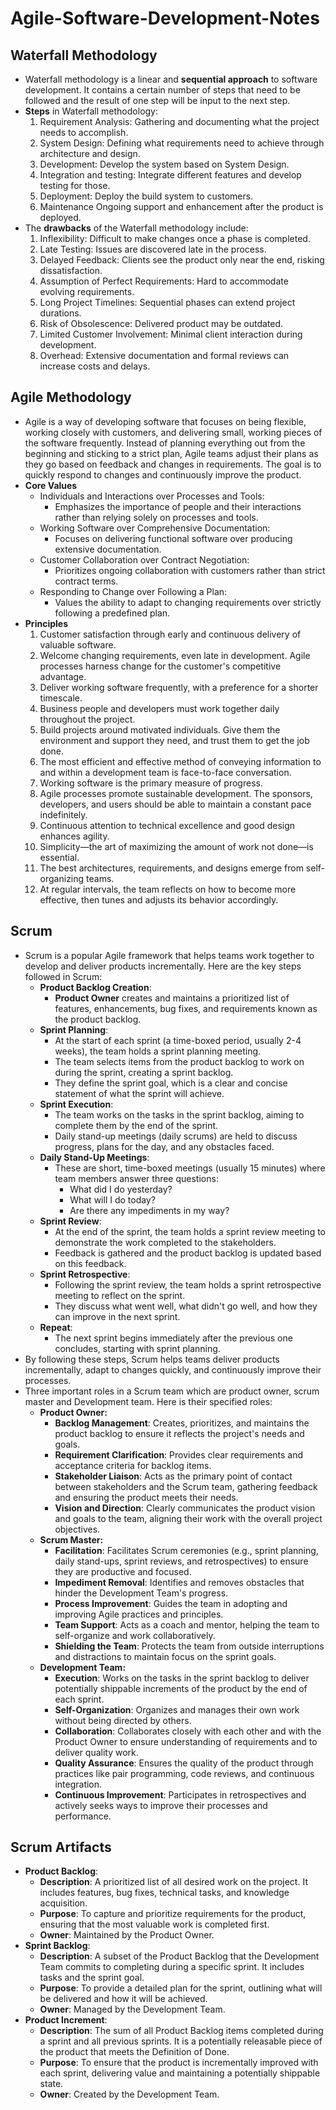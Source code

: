 # Agile-Software-Development-Notes
## Waterfall Methodology

- Waterfall methodology is a linear and **sequential approach** to software development. It contains a certain number of steps that need to be followed and the result of one step will be input to the next step.
- **Steps** in Waterfall methodology:
    1. Requirement Analysis: Gathering and documenting what the project needs to accomplish.
    2. System Design: Defining what requirements need to achieve through architecture and design.
    3. Development: Develop the system based on System Design.
    4. Integration and testing: Integrate different features and develop testing for those.
    5. Deployment: Deploy the build system to customers.
    6. Maintenance Ongoing support and enhancement after the product is deployed.
- The **drawbacks** of the Waterfall methodology include:
    1. Inflexibility: Difficult to make changes once a phase is completed.
    2. Late Testing: Issues are discovered late in the process.
    3. Delayed Feedback: Clients see the product only near the end, risking dissatisfaction.
    4. Assumption of Perfect Requirements: Hard to accommodate evolving requirements.
    5. Long Project Timelines: Sequential phases can extend project durations.
    6. Risk of Obsolescence: Delivered product may be outdated.
    7. Limited Customer Involvement: Minimal client interaction during development.
    8. Overhead: Extensive documentation and formal reviews can increase costs and delays.

## Agile Methodology

- Agile is a way of developing software that focuses on being flexible, working closely with customers, and delivering small, working pieces of the software frequently. Instead of planning everything out from the beginning and sticking to a strict plan, Agile teams adjust their plans as they go based on feedback and changes in requirements. The goal is to quickly respond to changes and continuously improve the product.
- **Core Values**
  - Individuals and Interactions over Processes and Tools:
    - Emphasizes the importance of people and their interactions rather than relying solely on processes and tools.
  - Working Software over Comprehensive Documentation:
    - Focuses on delivering functional software over producing extensive documentation.
  - Customer Collaboration over Contract Negotiation:
    - Prioritizes ongoing collaboration with customers rather than strict contract terms.
  - Responding to Change over Following a Plan:
    - Values the ability to adapt to changing requirements over strictly following a predefined plan.
- **Principles**
    1. Customer satisfaction through early and continuous delivery of valuable software.
    2. Welcome changing requirements, even late in development. Agile processes harness change for the customer's competitive advantage.
    3. Deliver working software frequently, with a preference for a shorter timescale.
    4. Business people and developers must work together daily throughout the project.
    5. Build projects around motivated individuals. Give them the environment and support they need, and trust them to get the job done.
    6. The most efficient and effective method of conveying information to and within a development team is face-to-face conversation.
    7. Working software is the primary measure of progress.
    8. Agile processes promote sustainable development. The sponsors, developers, and users should be able to maintain a constant pace indefinitely.
    9. Continuous attention to technical excellence and good design enhances agility.
    10. Simplicity—the art of maximizing the amount of work not done—is essential.
    11. The best architectures, requirements, and designs emerge from self-organizing teams.
    12. At regular intervals, the team reflects on how to become more effective, then tunes and adjusts its behavior accordingly.

## Scrum

- Scrum is a popular Agile framework that helps teams work together to develop and deliver products incrementally. Here are the key steps followed in Scrum:
  - **Product Backlog Creation**:
    - **Product Owner** creates and maintains a prioritized list of features, enhancements, bug fixes, and requirements known as the product backlog.
  - **Sprint Planning**:
    - At the start of each sprint (a time-boxed period, usually 2-4 weeks), the team holds a sprint planning meeting.
    - The team selects items from the product backlog to work on during the sprint, creating a sprint backlog.
    - They define the sprint goal, which is a clear and concise statement of what the sprint will achieve.
  - **Sprint Execution**:
    - The team works on the tasks in the sprint backlog, aiming to complete them by the end of the sprint.
    - Daily stand-up meetings (daily scrums) are held to discuss progress, plans for the day, and any obstacles faced.
  - **Daily Stand-Up Meetings**:
    - These are short, time-boxed meetings (usually 15 minutes) where team members answer three questions:
      - What did I do yesterday?
      - What will I do today?
      - Are there any impediments in my way?
  - **Sprint Review**:
    - At the end of the sprint, the team holds a sprint review meeting to demonstrate the work completed to the stakeholders.
    - Feedback is gathered and the product backlog is updated based on this feedback.
  - **Sprint Retrospective**:
    - Following the sprint review, the team holds a sprint retrospective meeting to reflect on the sprint.
    - They discuss what went well, what didn't go well, and how they can improve in the next sprint.
  - **Repeat**:
    - The next sprint begins immediately after the previous one concludes, starting with sprint planning.
- By following these steps, Scrum helps teams deliver products incrementally, adapt to changes quickly, and continuously improve their processes.
- Three important roles in a Scrum team which are product owner, scrum master and Development team. Here is their specified roles:
  - **Product Owner:**
    - **Backlog Management**: Creates, prioritizes, and maintains the product backlog to ensure it reflects the project's needs and goals.
    - **Requirement Clarification**: Provides clear requirements and acceptance criteria for backlog items.
    - **Stakeholder Liaison**: Acts as the primary point of contact between stakeholders and the Scrum team, gathering feedback and ensuring the product meets their needs.
    - **Vision and Direction**: Clearly communicates the product vision and goals to the team, aligning their work with the overall project objectives.
  - **Scrum Master:**
    - **Facilitation**: Facilitates Scrum ceremonies (e.g., sprint planning, daily stand-ups, sprint reviews, and retrospectives) to ensure they are productive and focused.
    - **Impediment Removal**: Identifies and removes obstacles that hinder the Development Team's progress.
    - **Process Improvement**: Guides the team in adopting and improving Agile practices and principles.
    - **Team Support**: Acts as a coach and mentor, helping the team to self-organize and work collaboratively.
    - **Shielding the Team**: Protects the team from outside interruptions and distractions to maintain focus on the sprint goals.
  - **Development Team:**
    - **Execution**: Works on the tasks in the sprint backlog to deliver potentially shippable increments of the product by the end of each sprint.
    - **Self-Organization**: Organizes and manages their own work without being directed by others.
    - **Collaboration**: Collaborates closely with each other and with the Product Owner to ensure understanding of requirements and to deliver quality work.
    - **Quality Assurance**: Ensures the quality of the product through practices like pair programming, code reviews, and continuous integration.
    - **Continuous Improvement**: Participates in retrospectives and actively seeks ways to improve their processes and performance.

## Scrum Artifacts

- **Product Backlog**:
  - **Description**: A prioritized list of all desired work on the project. It includes features, bug fixes, technical tasks, and knowledge acquisition.
  - **Purpose**: To capture and prioritize requirements for the product, ensuring that the most valuable work is completed first.
  - **Owner**: Maintained by the Product Owner.
- **Sprint Backlog**:
  - **Description**: A subset of the Product Backlog that the Development Team commits to completing during a specific sprint. It includes tasks and the sprint goal.
  - **Purpose**: To provide a detailed plan for the sprint, outlining what will be delivered and how it will be achieved.
  - **Owner**: Managed by the Development Team.
- **Product Increment**:
  - **Description**: The sum of all Product Backlog items completed during a sprint and all previous sprints. It is a potentially releasable piece of the product that meets the Definition of Done.
  - **Purpose**: To ensure that the product is incrementally improved with each sprint, delivering value and maintaining a potentially shippable state.
  - **Owner**: Created by the Development Team.
